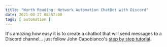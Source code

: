 ```yaml
---
title: "Worth Reading: Network Automation ChatBot with Discord"
date: 2021-03-27 08:57:00
tags: [ automation ]
---
```

It's amazing how easy it is to create a chatbot that will send messages to a Discord channel... just follow John Capobianco's [step by step tutorial](https://www.automateyournetwork.ca/ansible/chatbot-ansible-genie-pyats-cisco-network-automation-chatops-discord/).
